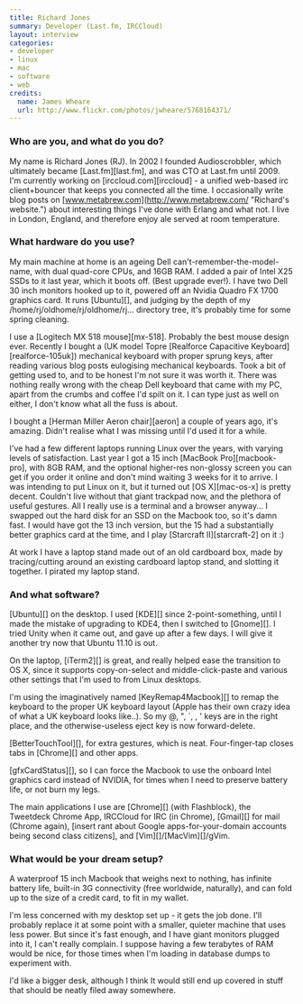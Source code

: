 ```yaml
---
title: Richard Jones
summary: Developer (Last.fm, IRCCloud)
layout: interview
categories:
- developer
- linux
- mac
- software
- web
credits:
  name: James Wheare
  url: http://www.flickr.com/photos/jwheare/5768164371/
---
```


### Who are you, and what do you do?

My name is Richard Jones (RJ). In 2002 I founded Audioscrobbler, which ultimately became [Last.fm][last.fm], and was CTO at Last.fm until 2009. I'm currently working on [irccloud.com][irccloud] - a unified web-based irc client+bouncer that keeps you connected all the time. I occasionally write blog posts on [www.metabrew.com](http://www.metabrew.com/ "Richard's website.") about interesting things I've done with Erlang and what not. I live in London, England, and therefore enjoy ale served at room temperature.

### What hardware do you use?

My main machine at home is an ageing Dell can't-remember-the-model-name, with dual quad-core CPUs, and 16GB RAM. I added a pair of Intel X25 SSDs to it last year, which it boots off. (Best upgrade ever!). I have two Dell 30 inch monitors hooked up to it, powered off an Nvidia Quadro FX 1700 graphics card. It runs [Ubuntu][], and judging by the depth of my /home/rj/oldhome/rj/oldhome/rj... directory tree, it's probably time for some spring cleaning.

I use a [Logitech MX 518 mouse][mx-518]. Probably the best mouse design ever. Recently I bought a (UK model Topre [Realforce Capacitive Keyboard][realforce-105uk]) mechanical keyboard with proper sprung keys, after reading various blog posts eulogising mechanical keyboards. Took a bit of getting used to, and to be honest I'm not sure it was worth it. There was nothing really wrong with the cheap Dell keyboard that came with my PC, apart from the crumbs and coffee I'd spilt on it. I can type just as well on either, I don't know what all the fuss is about.

I bought a [Herman Miller Aeron chair][aeron] a couple of years ago, it's amazing. Didn't realise what I was missing until I'd used it for a while.

I've had a few different laptops running Linux over the years, with varying levels of satisfaction. Last year I got a 15 inch [MacBook Pro][macbook-pro], with 8GB RAM, and the optional higher-res non-glossy screen you can get if you order it online and don't mind waiting 3 weeks for it to arrive. I was intending to put Linux on it, but it turned out [OS X][mac-os-x] is pretty decent. Couldn't live without that giant trackpad now, and the plethora of useful gestures. All I really use is a terminal and a browser anyway... I swapped out the hard disk for an SSD on the Macbook too, so it's damn fast. I would have got the 13 inch version, but the 15 had a substantially better graphics card at the time, and I play [Starcraft II][starcraft-2] on it :)

At work I have a laptop stand made out of an old cardboard box, made by tracing/cutting around an existing cardboard laptop stand, and slotting it together. I pirated my laptop stand.

### And what software?

[Ubuntu][] on the desktop. I used [KDE][] since 2-point-something, until I made the mistake of upgrading to KDE4, then I switched to [Gnome][]. I tried Unity when it came out, and gave up after a few days. I will give it another try now that Ubuntu 11.10 is out.

On the laptop, [iTerm2][] is great, and really helped ease the transition to OS X, since it supports copy-on-select and middle-click-paste and various other settings that I'm used to from Linux desktops.

I'm using the imaginatively named [KeyRemap4Macbook][] to remap the keyboard to the proper UK keyboard layout (Apple has their own crazy idea of what a UK keyboard looks like..). So my @, ", \`, \, ' keys are in the right place, and the otherwise-useless eject key is now forward-delete.

[BetterTouchTool][], for extra gestures, which is neat. Four-finger-tap closes tabs in [Chrome][] and other apps.

[gfxCardStatus][], so I can force the Macbook to use the onboard Intel graphics card instead of NVIDIA, for times when I need to preserve battery life, or not burn my legs.

The main applications I use are [Chrome][] (with Flashblock), the Tweetdeck Chrome App, IRCCloud for IRC (in Chrome), [Gmail][] for mail (Chrome again), \[insert rant about Google apps-for-your-domain accounts being second class citizens\], and [Vim][]/[MacVim][]/gVim.

### What would be your dream setup?

A waterproof 15 inch Macbook that weighs next to nothing, has infinite battery life, built-in 3G connectivity (free worldwide, naturally), and can fold up to the size of a credit card, to fit in my wallet.

I'm less concerned with my desktop set up - it gets the job done. I'll probably replace it at some point with a smaller, quieter machine that uses less power. But since it's fast enough, and I have giant monitors plugged into it, I can't really complain. I suppose having a few terabytes of RAM would be nice, for those times when I'm loading in database dumps to experiment with.

I'd like a bigger desk, although I think It would still end up covered in stuff that should be neatly filed away somewhere.